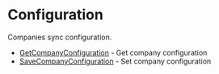 # Configuration

Companies sync configuration.


* [GetCompanyConfiguration](getcompanyconfiguration.md) - Get company configuration
* [SaveCompanyConfiguration](savecompanyconfiguration.md) - Set company configuration